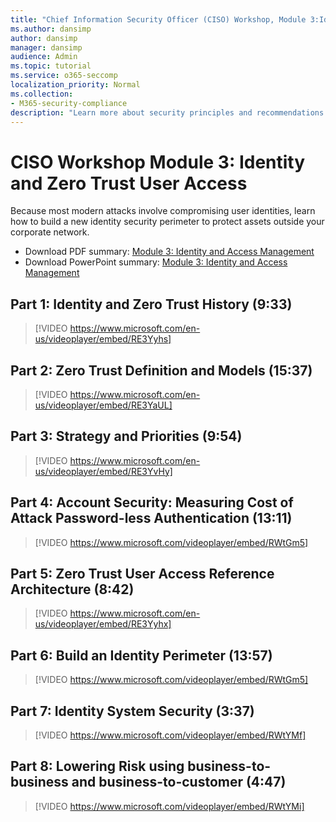 ```yaml
---
title: "Chief Information Security Officer (CISO) Workshop, Module 3:Identity, and Access Management"
ms.author: dansimp
author: dansimp
manager: dansimp
audience: Admin
ms.topic: tutorial
ms.service: o365-seccomp
localization_priority: Normal
ms.collection:
- M365-security-compliance
description: "Learn more about security principles and recommendations for modernizing security in your organization."
---
```


# CISO Workshop Module 3: Identity and Zero Trust User Access

Because most modern attacks involve compromising user identities, learn how to build a new identity security perimeter to protect assets outside your corporate network.

- Download PDF summary: [Module 3: Identity and Access Management](../media/ciso-workshop-3-identity-protection.pdf)
- Download PowerPoint summary: [Module 3: Identity and Access Management](https://docs.microsoft.com/microsoft-365/security/media/ciso-workshop-3-identity-protection.pptx)

## Part 1: Identity and Zero Trust History (9:33)

> [!VIDEO https://www.microsoft.com/en-us/videoplayer/embed/RE3Yyhs]

## Part 2: Zero Trust Definition and Models (15:37)

> [!VIDEO https://www.microsoft.com/en-us/videoplayer/embed/RE3YaUL]

## Part 3: Strategy and Priorities (9:54)

> [!VIDEO https://www.microsoft.com/en-us/videoplayer/embed/RE3YvHy]

## Part 4: Account Security: Measuring Cost of Attack Password-less Authentication (13:11)

> [!VIDEO https://www.microsoft.com/videoplayer/embed/RWtGm5]

##  Part 5: Zero Trust User Access Reference Architecture (8:42)

> [!VIDEO https://www.microsoft.com/en-us/videoplayer/embed/RE3Yyhx]

##  Part 6: Build an Identity Perimeter (13:57)

> [!VIDEO https://www.microsoft.com/videoplayer/embed/RWtGm5]

## Part 7: Identity System Security (3:37)

> [!VIDEO https://www.microsoft.com/videoplayer/embed/RWtYMf]

##  Part 8: Lowering Risk using business-to-business and business-to-customer (4:47)

> [!VIDEO https://www.microsoft.com/videoplayer/embed/RWtYMi]